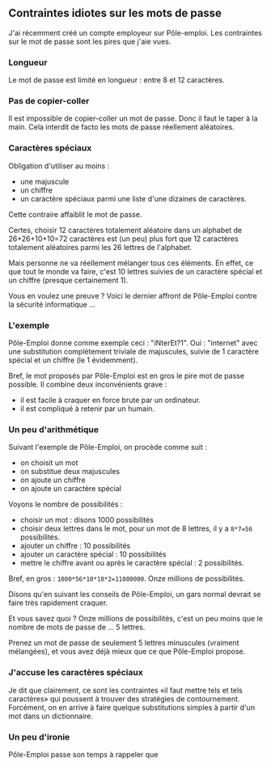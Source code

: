 ## Contraintes idiotes sur les mots de passe

J'ai récemment créé un compte employeur sur Pôle-emploi. Les contraintes sur le mot de passe sont les pires que j'aie vues.


### Longueur

Le mot de passe est limité en longueur : entre 8 et 12 caractères.

### Pas de copier-coller

Il est impossible de copier-coller un mot de passe. Donc il faut le taper à la main. Cela interdit de facto les mots de passe réellement aléatoires.

### Caractères spéciaux

Obligation d'utiliser au moins :

- une majuscule
- un chiffre
- un caractère spéciaux parmi une liste d'une dizaines de caractères.

Cette contraire affaiblit le mot de passe. 

Certes, choisir 12 caractères totalement aléatoire dans un alphabet de 26+26+10+10=72 caractères est (un peu) plus fort que 12 caractères totalement aléatoires parmi les 26 lettres de l'alphabet.

Mais personne ne va réellement mélanger tous ces éléments. En effet, ce que tout le monde va faire, c'est 10 lettres suivies de un caractère spécial et un chiffre (presque certainement 1).

Vous en voulez une preuve ? Voici le dernier affront de Pôle-Emploi contre la sécurité informatique ...

### L'exemple

Pôle-Emploi donne comme exemple ceci : "iNterEt?1". Oui : "internet" avec une substitution complètement triviale de majuscules, suivie de 1 caractère spécial et un chiffre (le 1 évidemment).

Bref, le mot proposés par Pôle-Emploi est en gros le pire mot de passe possible. Il combine deux inconvénients grave :

- il est facile à craquer en force brute par un ordinateur.
- il est compliqué à retenir par un humain.

### Un peu d'arithmétique

Suivant l'exemple de Pôle-Emploi, on procède comme suit :

- on choisit un mot
- on substitue deux majuscules
- on ajoute un chiffre
- on ajoute un caractère spécial

Voyons le nombre de possibilités :

- choisir un mot : disons 1000 possibilités
- choisir deux lettres dans le mot, pour un mot de 8 lettres, il y a `8*7=56` possibilités.
- ajouter un chiffre : 10 possibilités
- ajouter un caractère spécial : 10 possibilités
- mettre le chiffre avant ou après le caractère spécial : 2 possibilités.

Bref, en gros : `1000*56*10*10*2=11000000`. Onze millions de possibilités.

Disons qu'en suivant les conseils de Pôle-Emploi, un gars normal devrait se faire très rapidement craquer.

Et vous savez quoi ? Onze millions de possibilités, c'est un peu moins que le nombre de mots de passe de ... 5 lettres.

Prenez un mot de passe de seulement 5 lettres minuscules (vraiment mélangées), et vous avez déjà mieux que ce que Pôle-Emploi propose.

### J'accuse les caractères spéciaux

Je dit que clairement, ce sont les contraintes «il faut mettre tels et tels caractères» qui poussent à trouver des stratégies de contournement. Forcément, on en arrive à faire quelque substitutions simples à partir d'un mot dans un dictionnaire.

### Un peu d'ironie

Pôle-Emploi passe son temps à rappeler que


